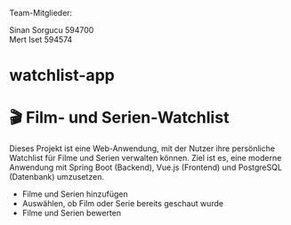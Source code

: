 Team-Mitglieder:

Sinan Sorgucu 594700  
Mert Iset 594574


# watchlist-app
# 🎬 Film- und Serien-Watchlist

Dieses Projekt ist eine Web-Anwendung, mit der Nutzer ihre persönliche Watchlist für Filme und Serien verwalten können. Ziel ist es, eine moderne Anwendung mit Spring Boot (Backend), Vue.js (Frontend) und PostgreSQL (Datenbank) umzusetzen.

- Filme und Serien hinzufügen
- Auswählen, ob Film oder Serie bereits geschaut wurde
- Filme und Serien bewerten

